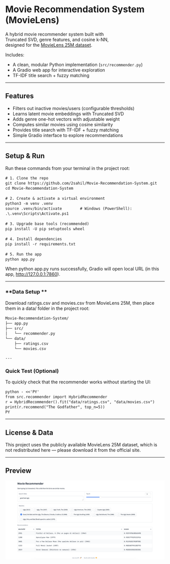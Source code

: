 # Movie Recommendation System (MovieLens)

A hybrid movie recommender system built with  
Truncated SVD, genre features, and cosine k-NN,  
designed for the [MovieLens 25M dataset](https://grouplens.org/datasets/movielens/25m/).

Includes:
- A clean, modular Python implementation (`src/recommender.py`)
- A Gradio web app for interactive exploration
- TF-IDF title search + fuzzy matching

---

## Features

- Filters out inactive movies/users (configurable thresholds)
- Learns latent movie embeddings with Truncated SVD
- Adds genre one-hot vectors with adjustable weight
- Computes similar movies using cosine similarity
- Provides title search with TF-IDF + fuzzy matching
- Simple Gradio interface to explore recommendations

---

## Setup & Run

Run these commands from your terminal in the project root:

```
# 1. Clone the repo
git clone https://github.com/2sahil/Movie-Recommendation-System.git
cd Movie-Recommendation-System

# 2. Create & activate a virtual environment
python3 -m venv .venv
source .venv/bin/activate        # Windows (PowerShell): .\.venv\Scripts\Activate.ps1

# 3. Upgrade base tools (recommended)
pip install -U pip setuptools wheel

# 4. Install dependencies
pip install -r requirements.txt

# 5. Run the app
python app.py
``` 

When python app.py runs successfully, Gradio will open local URL (in this app, http://127.0.0.1:7860).

---

### **Data Setup ** 

Download ratings.csv and movies.csv from MovieLens 25M, then place them in a data/ folder in the project root:
```
Movie-Recommendation-System/
├── app.py
├── src/
│   └── recommender.py
└── data/
    ├── ratings.csv
    └── movies.csv
```

    ---

### **Quick Test (Optional)**

To quickly check that the recommender works without starting the UI:
```
python - <<'PY'
from src.recommender import HybridRecommender
r = HybridRecommender().fit("data/ratings.csv", "data/movies.csv")
print(r.recommend("The Godfather", top_n=5))
PY
```

---

## License & Data
This project uses the publicly available MovieLens 25M dataset, which is not redistributed here — please download it from the official site.

---

## Preview

![Movie Recommender Screenshot](assets/demo.png)
